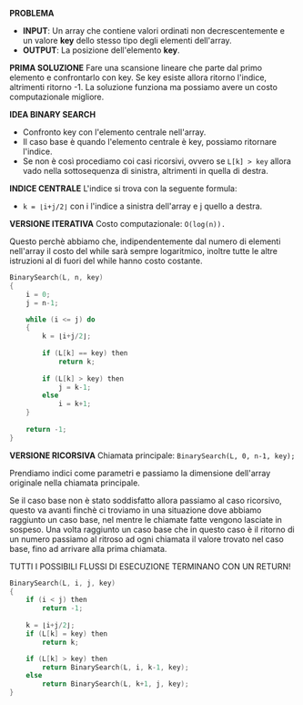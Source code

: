 **PROBLEMA**
- **INPUT**: Un array che contiene valori ordinati non decrescentemente e un valore **key** dello stesso tipo degli elementi dell'array.
- **OUTPUT**: La posizione dell'elemento **key**.

**PRIMA SOLUZIONE**
Fare una scansione lineare che parte dal primo elemento e confrontarlo con key. Se key esiste allora ritorno l'indice, altrimenti ritorno -1. La soluzione funziona ma possiamo avere un costo computazionale migliore.

**IDEA BINARY SEARCH**
- Confronto key con l'elemento centrale nell'array.
- Il caso base è quando l'elemento centrale è key, possiamo ritornare l'indice.
- Se non è così procediamo coi casi ricorsivi, ovvero se `L[k] > key` allora vado nella sottosequenza di sinistra, altrimenti in quella di destra.

**INDICE CENTRALE**
L'indice si trova con la seguente formula:
- `k = ⌊i+j/2⌋` con i l'indice a sinistra dell'array e j quello a destra.

**VERSIONE ITERATIVA**
Costo computazionale: `O(log(n)).`

Questo perchè abbiamo che, indipendentemente dal numero di elementi nell'array il costo del while sarà sempre logaritmico, inoltre tutte le altre istruzioni al di fuori del while hanno costo costante.

``` C++
BinarySearch(L, n, key)
{
	i = 0;
	j = n-1;

	while (i <= j) do
	{
		k = ⌊i+j/2⌋;
		
		if (L[k] == key) then
			return k;
			
		if (L[k] > key) then
			j = k-1;
		else
			i = k+1;	
	}
	
	return -1;
}
```

**VERSIONE RICORSIVA**
Chiamata principale: `BinarySearch(L, 0, n-1, key);`

Prendiamo indici come parametri e passiamo la dimensione dell'array originale nella chiamata principale. 

Se il caso base non è stato soddisfatto allora passiamo al caso ricorsivo, questo va avanti finchè ci troviamo in una situazione dove abbiamo raggiunto un caso base, nel mentre le chiamate fatte vengono lasciate in sospeso. Una volta raggiunto un caso base che in questo caso è il ritorno di un numero passiamo al ritroso ad ogni chiamata il valore trovato nel caso base, fino ad arrivare alla prima chiamata.

TUTTI I POSSIBILI FLUSSI DI ESECUZIONE TERMINANO CON UN RETURN!

``` C++
BinarySearch(L, i, j, key)
{
	if (i < j) then
		return -1;
		
	k = ⌊i+j/2⌋;
	if (L[k] = key) then
		return k;

	if (L[k] > key) then
		return BinarySearch(L, i, k-1, key);
	else
		return BinarySearch(L, k+1, j, key);
}
```
